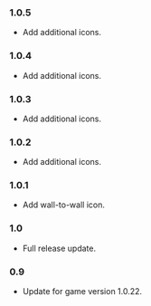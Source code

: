 ### 1.0.5
- Add additional icons.

### 1.0.4
- Add additional icons.

### 1.0.3
- Add additional icons.

### 1.0.2
- Add additional icons.

### 1.0.1
- Add wall-to-wall icon.

### 1.0
- Full release update.

### 0.9
- Update for game version 1.0.22.